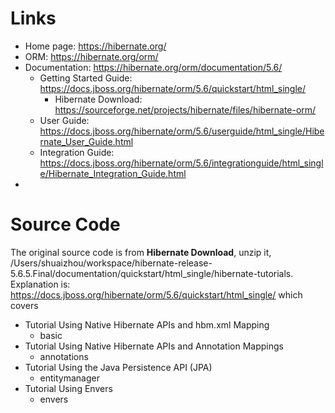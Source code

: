 # Links
* Home page: https://hibernate.org/
* ORM: https://hibernate.org/orm/
* Documentation: https://hibernate.org/orm/documentation/5.6/ 
    - Getting Started Guide: https://docs.jboss.org/hibernate/orm/5.6/quickstart/html_single/
        + Hibernate Download: https://sourceforge.net/projects/hibernate/files/hibernate-orm/
    - User Guide: https://docs.jboss.org/hibernate/orm/5.6/userguide/html_single/Hibernate_User_Guide.html
    - Integration Guide: https://docs.jboss.org/hibernate/orm/5.6/integrationguide/html_single/Hibernate_Integration_Guide.html
*     

# Source Code
The original source code is from **Hibernate Download**, unzip it, /Users/shuaizhou/workspace/hibernate-release-5.6.5.Final/documentation/quickstart/html_single/hibernate-tutorials. Explanation is: https://docs.jboss.org/hibernate/orm/5.6/quickstart/html_single/ which covers 

* Tutorial Using Native Hibernate APIs and hbm.xml Mapping
    - basic
* Tutorial Using Native Hibernate APIs and Annotation Mappings
    - annotations
* Tutorial Using the Java Persistence API (JPA)
    - entitymanager
* Tutorial Using Envers
    - envers

    

